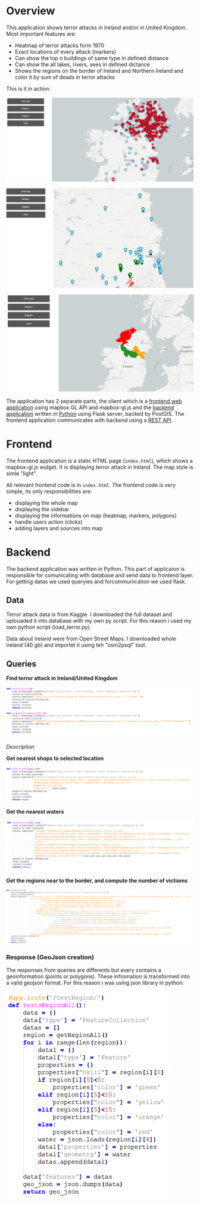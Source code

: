 # Overview

This application shows terror attacks in Ireland and/or in United Kingdom. Most important features are:
- Heatmap of terror attacks form 1970
- Exact locations of every attack (markers)
- Can show the top n buildings of same type in defined distance
- Can show the all lakes, rivers, sees in defined dictance
- Shows the regions on the border of Ireland and Northern Ireland and color it by sum of deads in terror attacks

This is it in action:

![Screenshot](heatmap.png)

![Screenshot](markers.png)

![Screenshot](regions.png)

The application has 2 separate parts, the client which is a [frontend web application](#frontend) using mapbox GL API and mapbox-gl.js and the [backend application](#backend) written in [Python](https://www.python.org/) using Flask server, backed by PostGIS. The frontend application communicates with backend using a [REST API](#api).

# Frontend

The frontend application is a static HTML page (`index.html`), which shows a mapbox-gl.js widget. It is displaying terror attack in Ireland. The map stzle is simle "light". 

All relevant frontend code is in `index.html`.
The frontend code is very simple, its only responsibilities are:
- displaying the whole map
- displaying the sidebar
- displaying the informations on map (heatmap, markers, polygons)
- handle users action (clicks)
- adding layers and sources into map

# Backend

The backend application was written in Python. This part of applicaion is responsible for comunicating with database and send data to frontend layer. For getting datas we used queryies and forcommunication we used flask.

## Data

Terror attack data is from Kaggle. I downloaded the full dataset and uplouaded it into database with my own py script. For this reason i used my own python script (load_terror.py).

Data about ireland were from Open Street Maps. I downloaded whole ireland (40 gb) and importet it using teh "osm2psql" tool.

## Queries

**Find terror attack in Ireland/United Kingdom**

![Screenshot](Attacks.png)

*Description*


**Get nearest shops to selected location**

![Screenshot](shops.png)
          
**Get the nearest waters**

![Screenshot](waters.png)
          
**Get the regions near to the border, and compute the number of victioms**

![Screenshot](region.png)

### Response (GeoJson creation)

The responses from queries are differents but every contains a geoinformation (points or polygons).
These infromation is transformed into a valid geojson format. For this reason i was using json library in python:

![Screenshot](data.png)
